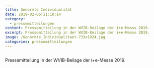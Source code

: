 ```yaml
---
title: Genormte Individualität
date: 2019-02-06T11:10:14
category:
  - pressemitteilungen
content: Pressemitteilung in der WVIB-Beilage der i+e-Messe 2019.
excerpt: Pressemitteilung in der WVIB-Beilage der i+e-Messe 2019.
image: /Genormte_Individualitaet-733x1024.jpg
categories: pressemitteilungen
---
```


<figure class="wp-block-image size-large"><img loading="lazy"   src="/Genormte_Individualitaet-733x1024.jpg" alt="" class="wp-image-628"   /></figure>



Pressemitteilung in der WVIB-Beilage der i+e-Messe 2019.</p>
